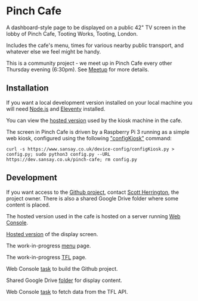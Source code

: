 # Pinch Cafe

A dashboard-style page to be displayed on a public 42" TV screen in the lobby of Pinch Cafe, Tooting Works, Tooting, London.

Includes the cafe's menu, times for various nearby public transport, and whatever else we feel might be handy.

This is a community project - we meet up in Pinch Cafe every other Thursday evening (6:30pm). See [Meetup](https://www.meetup.com/sw-london-design-code-coffee-eve/) for more details.

## Installation

If you want a local development version installed on your local machine you will need [Node.js](https://nodejs.org/en/) and [Eleventy](https://www.11ty.dev/) installed.

You can view the [hosted version](https://dev.sansay.co.uk/pinch-cafe) used by the kiosk machine in the cafe.

The screen in Pinch Cafe is driven by a Raspberry Pi 3 running as a simple web kiosk, configured using the following ["configKiosk"](https://github.com/dhicks6345789/device-config) command:

```
curl -s https://www.sansay.co.uk/device-config/configKiosk.py > config.py; sudo python3 config.py --URL https://dev.sansay.co.uk/pinch-cafe; rm config.py
```

## Development

If you want access to the [Github project](https://github.com/scottdh/pinch-cafe), contact [Scott Herrington](https://github.com/scottdh), the project owner. There is also a shared Google Drive folder where some content is placed.

The hosted version used in the cafe is hosted on a server running [Web Console](https://github.com/dhicks6345789/web-console).

[Hosted version](https://dev.sansay.co.uk/pinch-cafe) of the display screen.

The work-in-progress [menu](https://dev.sansay.co.uk/pinch-cafe/menu/) page.

The work-in-progress [TFL](https://dev.sansay.co.uk/pinch-cafe/tfl/) page.

Web Console [task](https://dev.sansay.co.uk/view?taskID=pinch-cafe) to build the Github project.

Shared Google Drive [folder](https://drive.google.com/drive/folders/1JYy3Vd2T3y7-sOH_7hZktn-4Ax8KW_RJ?usp=sharing) for display content.

Web Console [task](https://dev.sansay.co.uk/view?taskID=lv04p52ns6fqnbzi) to fetch data from the TFL API.

